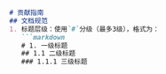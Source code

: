 ```markdown
# 贡献指南
## 文档规范
1. 标题层级：使用`#`分级（最多3级），格式为：
   ```markdown
   # 1. 一级标题
   ## 1.1 二级标题
   ### 1.1.1 三级标题
```